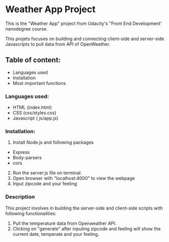 # Weather App Project 
This is the "Weather App" project from Udacity's "Front End Development' nanodegree course.

This projets focuses on building and connecting client-side and server-side Javascripts to pull data from API of OpenWeather.

## Table of content:

 - Languages used
 - Installation 
 - Most important functions

### Languages used:

 - HTML
 (index.html)
 - CSS
 (css/styles.css)
 - Javascript
 ( js/app.js)
 
 ### Installation:
 
1. Install Node.js and following packages
- Express
- Body-parsers
- cors

2. Run the server.js file on terminal.
3. Open browser with "localhost:4000" to view the webpage
4. Input zipcode and your feeling

 ### Description
 This project involves in building the server-side and client-side scripts with following functionalities:
 1. Pull the temperature data from Openweather API.
 2. Clicking on "generate" after inputing zipcode and feeling will show the current date, temperate and your feeling.





 